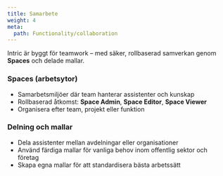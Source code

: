 ```yaml
---
title: Samarbete
weight: 4
meta:
  path: Functionality/collaboration
---
```

Intric är byggt för teamwork – med säker, rollbaserad samverkan genom **Spaces** och delade mallar.

### Spaces (arbetsytor)
- Samarbetsmiljöer där team hanterar assistenter och kunskap  
- Rollbaserad åtkomst: **Space Admin**, **Space Editor**, **Space Viewer**  
- Organisera efter team, projekt eller funktion  

### Delning och mallar
- Dela assistenter mellan avdelningar eller organisationer  
- Använd färdiga mallar för vanliga behov inom offentlig sektor och företag  
- Skapa egna mallar för att standardisera bästa arbetssätt  
